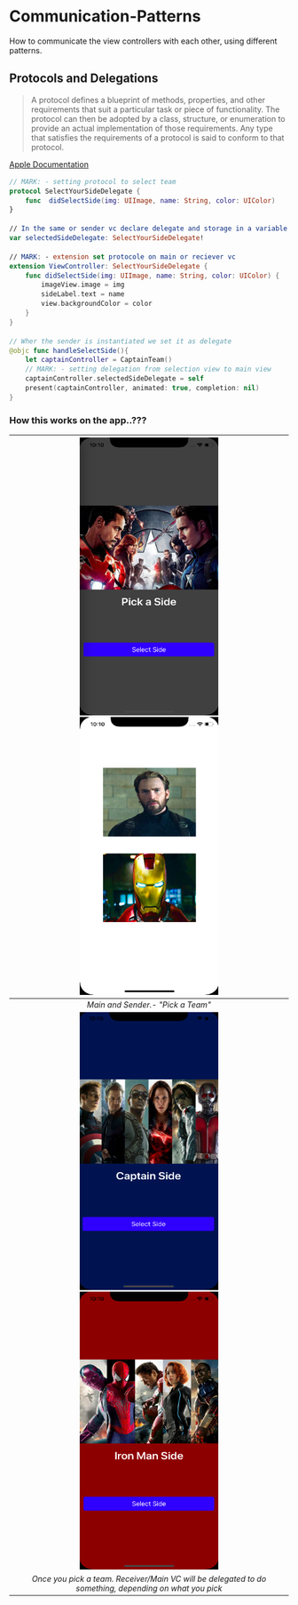 # Communication-Patterns

How to communicate the view controllers with each other, using different patterns.

## Protocols and Delegations

>  A protocol defines a blueprint of methods, properties, and other requirements that suit a particular task or piece of functionality. The protocol can then be adopted by a class, structure, or enumeration to provide an actual implementation of those requirements. Any type that satisfies the requirements of a protocol is said to conform to that protocol.

[Apple Documentation](https://developer.apple.com/library/content/documentation/Swift/Conceptual/Swift_Programming_Language/Protocols.html)

```Swift
// MARK: - setting protocol to select team
protocol SelectYourSideDelegate {
    func  didSelectSide(img: UIImage, name: String, color: UIColor)
}

// In the same or sender vc declare delegate and storage in a variable to be reach it.
var selectedSideDelegate: SelectYourSideDelegate!

// MARK: - extension set protocole on main or reciever vc
extension ViewController: SelectYourSideDelegate {
    func didSelectSide(img: UIImage, name: String, color: UIColor) {
        imageView.image = img
        sideLabel.text = name
        view.backgroundColor = color
    }
}

// Wher the sender is instantiated we set it as delegate
@objc func handleSelectSide(){
    let captainController = CaptainTeam()
    // MARK: - setting delegation from selection view to main view
    captainController.selectedSideDelegate = self
    present(captainController, animated: true, completion: nil)
}
```
### How this works on the app..???

| <img src="img/main.png" alt="main" width="250" height="500" /> <img src="img/sender.png" alt="main" width="250" height="500" /> |
|:--:|
| *Main and Sender.- "Pick a Team"* |
| <img src="img/cap.png" alt="main" width="250" height="500" /> <img src="img/iron.png" alt="main" width="250" height="500" /> |
| *Once you pick a team. Receiver/Main VC will be delegated to do something, depending on what you pick* |
